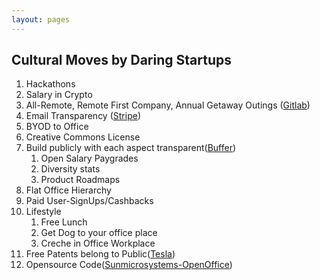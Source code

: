 ```yaml
---
layout: pages
---
```


## Cultural Moves by Daring Startups

1. Hackathons 
2. Salary in Crypto
3. All-Remote, Remote First Company, Annual Getaway Outings ([Gitlab](https://about.gitlab.com/company/culture/all-remote/guide/))
4. Email Transparency ([Stripe](https://stripe.com/blog/email-transparency))
5. BYOD to Office
6. Creative Commons License
7. Build publicly with each aspect transparent([Buffer](https://buffer.com/about#transparency))
    1. Open Salary Paygrades
    2. Diversity stats
    3. Product Roadmaps
8. Flat Office Hierarchy
9. Paid User-SignUps/Cashbacks
10. Lifestyle
    1. Free Lunch
    2. Get Dog to your office place
    3. Creche in Office Workplace
11. Free Patents belong to Public([Tesla](https://www.tesla.com/blog/all-our-patent-are-belong-you))
12. Opensource Code([Sunmicrosystems-OpenOffice](https://www.openoffice.org/press/sun_release.html))
